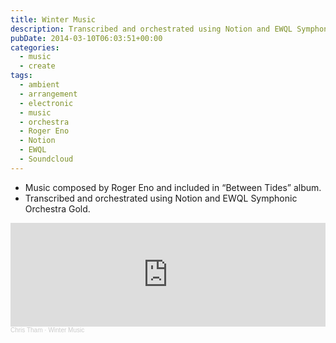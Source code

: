 ```yaml
---
title: Winter Music
description: Transcribed and orchestrated using Notion and EWQL Symphonic Orchestra Gold.
pubDate: 2014-03-10T06:03:51+00:00
categories:
  - music
  - create
tags:
  - ambient
  - arrangement
  - electronic
  - music
  - orchestra
  - Roger Eno
  - Notion
  - EWQL
  - Soundcloud
---
```


- Music composed by Roger Eno and included in &#8220;Between Tides&#8221; album.
- Transcribed and orchestrated using Notion and EWQL Symphonic Orchestra Gold.

<iframe width="100%" height="166" scrolling="no" frameborder="no" allow="autoplay" src="https://w.soundcloud.com/player/?url=https%3A//api.soundcloud.com/tracks/139001779&color=%23ff5500&auto_play=false&hide_related=false&show_comments=true&show_user=true&show_reposts=false&show_teaser=true"></iframe><div style="font-size: 10px; color: #cccccc;line-break: anywhere;word-break: normal;overflow: hidden;white-space: nowrap;text-overflow: ellipsis; font-family: Interstate,Lucida Grande,Lucida Sans Unicode,Lucida Sans,Garuda,Verdana,Tahoma,sans-serif;font-weight: 100;"><a href="https://soundcloud.com/chris-tham" title="Chris Tham" target="_blank" style="color: #cccccc; text-decoration: none;">Chris Tham</a> · <a href="https://soundcloud.com/chris-tham/winter-music" title="Winter Music" target="_blank" style="color: #cccccc; text-decoration: none;">Winter Music</a></div>
